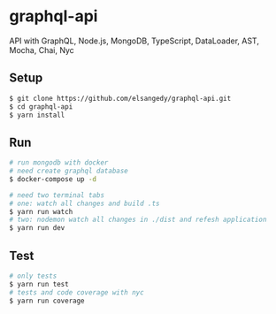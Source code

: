 # graphql-api
API with GraphQL, Node.js, MongoDB, TypeScript, DataLoader, AST, Mocha, Chai, Nyc


## Setup
```bash
$ git clone https://github.com/elsangedy/graphql-api.git
$ cd graphql-api
$ yarn install
```

## Run
```bash
# run mongodb with docker
# need create graphql database
$ docker-compose up -d

# need two terminal tabs
# one: watch all changes and build .ts
$ yarn run watch
# two: nodemon watch all changes in ./dist and refesh application
$ yarn run dev
```

## Test
```bash
# only tests
$ yarn run test
# tests and code coverage with nyc
$ yarn run coverage
```
